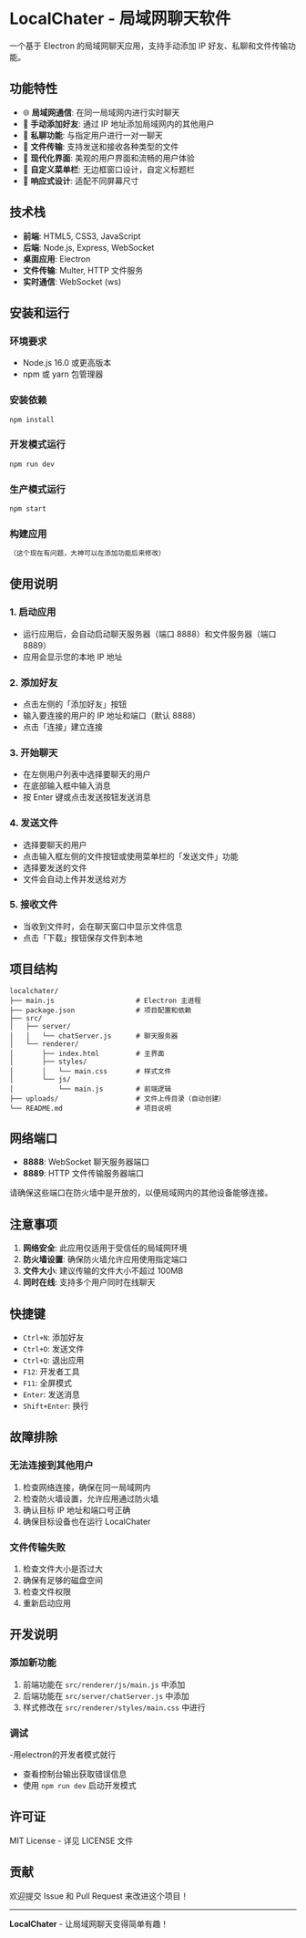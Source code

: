 # LocalChater - 局域网聊天软件

一个基于 Electron 的局域网聊天应用，支持手动添加 IP 好友、私聊和文件传输功能。

## 功能特性

- 🌐 **局域网通信**: 在同一局域网内进行实时聊天
- 👥 **手动添加好友**: 通过 IP 地址添加局域网内的其他用户
- 💬 **私聊功能**: 与指定用户进行一对一聊天
- 📁 **文件传输**: 支持发送和接收各种类型的文件
- 🎨 **现代化界面**: 美观的用户界面和流畅的用户体验
- 🔧 **自定义菜单栏**: 无边框窗口设计，自定义标题栏
- 📱 **响应式设计**: 适配不同屏幕尺寸

## 技术栈

- **前端**: HTML5, CSS3, JavaScript
- **后端**: Node.js, Express, WebSocket
- **桌面应用**: Electron
- **文件传输**: Multer, HTTP 文件服务
- **实时通信**: WebSocket (ws)

## 安装和运行

### 环境要求

- Node.js 16.0 或更高版本
- npm 或 yarn 包管理器

### 安装依赖

```bash
npm install
```

### 开发模式运行

```bash
npm run dev
```

### 生产模式运行

```bash
npm start
```

### 构建应用

```bash
（这个现在有问题，大神可以在添加功能后来修改）
```

## 使用说明

### 1. 启动应用

- 运行应用后，会自动启动聊天服务器（端口 8888）和文件服务器（端口 8889）
- 应用会显示您的本地 IP 地址

### 2. 添加好友

- 点击左侧的「添加好友」按钮
- 输入要连接的用户的 IP 地址和端口（默认 8888）
- 点击「连接」建立连接

### 3. 开始聊天

- 在左侧用户列表中选择要聊天的用户
- 在底部输入框中输入消息
- 按 Enter 键或点击发送按钮发送消息

### 4. 发送文件

- 选择要聊天的用户
- 点击输入框左侧的文件按钮或使用菜单栏的「发送文件」功能
- 选择要发送的文件
- 文件会自动上传并发送给对方

### 5. 接收文件

- 当收到文件时，会在聊天窗口中显示文件信息
- 点击「下载」按钮保存文件到本地

## 项目结构

```
localchater/
├── main.js                    # Electron 主进程
├── package.json               # 项目配置和依赖
├── src/
│   ├── server/
│   │   └── chatServer.js      # 聊天服务器
│   └── renderer/
│       ├── index.html         # 主界面
│       ├── styles/
│       │   └── main.css       # 样式文件
│       └── js/
│           └── main.js        # 前端逻辑
├── uploads/                   # 文件上传目录（自动创建）
└── README.md                  # 项目说明
```

## 网络端口

- **8888**: WebSocket 聊天服务器端口
- **8889**: HTTP 文件传输服务器端口

请确保这些端口在防火墙中是开放的，以便局域网内的其他设备能够连接。

## 注意事项

1. **网络安全**: 此应用仅适用于受信任的局域网环境
2. **防火墙设置**: 确保防火墙允许应用使用指定端口
3. **文件大小**: 建议传输的文件大小不超过 100MB
4. **同时在线**: 支持多个用户同时在线聊天

## 快捷键

- `Ctrl+N`: 添加好友
- `Ctrl+O`: 发送文件
- `Ctrl+Q`: 退出应用
- `F12`: 开发者工具
- `F11`: 全屏模式
- `Enter`: 发送消息
- `Shift+Enter`: 换行

## 故障排除

### 无法连接到其他用户

1. 检查网络连接，确保在同一局域网内
2. 检查防火墙设置，允许应用通过防火墙
3. 确认目标 IP 地址和端口号正确
4. 确保目标设备也在运行 LocalChater

### 文件传输失败

1. 检查文件大小是否过大
2. 确保有足够的磁盘空间
3. 检查文件权限
4. 重新启动应用

## 开发说明

### 添加新功能

1. 前端功能在 `src/renderer/js/main.js` 中添加
2. 后端功能在 `src/server/chatServer.js` 中添加
3. 样式修改在 `src/renderer/styles/main.css` 中进行

### 调试

-用electron的开发者模式就行
- 查看控制台输出获取错误信息
- 使用 `npm run dev` 启动开发模式

## 许可证

MIT License - 详见 LICENSE 文件

## 贡献

欢迎提交 Issue 和 Pull Request 来改进这个项目！

---

**LocalChater** - 让局域网聊天变得简单有趣！
